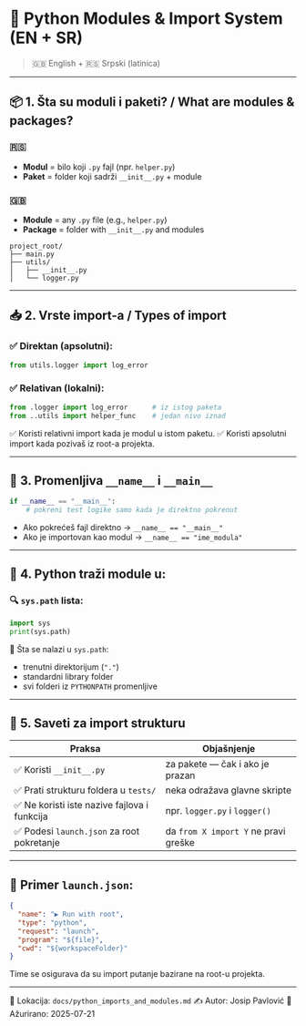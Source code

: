 # 🐍 Python Modules & Import System (EN + SR)

> 🇬🇧 English + 🇷🇸 Srpski (latinica)

---

## 📦 1. Šta su moduli i paketi? / What are modules & packages?

### 🇷🇸

- **Modul** = bilo koji `.py` fajl (npr. `helper.py`)
- **Paket** = folder koji sadrži `__init__.py` + module

### 🇬🇧

- **Module** = any `.py` file (e.g., `helper.py`)
- **Package** = folder with `__init__.py` and modules

```
project_root/
├── main.py
├── utils/
│   ├── __init__.py
│   └── logger.py
```

---

## 📥 2. Vrste import-a / Types of import

### ✅ Direktan (apsolutni):

```python
from utils.logger import log_error
```

### ✅ Relativan (lokalni):

```python
from .logger import log_error      # iz istog paketa
from ..utils import helper_func    # jedan nivo iznad
```

✅ Koristi relativni import kada je modul u istom paketu.
✅ Koristi apsolutni import kada pozivaš iz root-a projekta.

---

## 🧠 3. Promenljiva `__name__` i `__main__`

```python
if __name__ == "__main__":
    # pokreni test logike samo kada je direktno pokrenut
```

- Ako pokrećeš fajl direktno → `__name__ == "__main__"`
- Ako je importovan kao modul → `__name__ == "ime_modula"`

---

## 🧭 4. Python traži module u:

### 🔍 `sys.path` lista:

```python
import sys
print(sys.path)
```

📌 Šta se nalazi u `sys.path`:

- trenutni direktorijum (`"."`)
- standardni library folder
- svi folderi iz `PYTHONPATH` promenljive

---

## 🧪 5. Saveti za import strukturu

| Praksa                                       | Objašnjenje                          |
| -------------------------------------------- | ------------------------------------ |
| ✅ Koristi `__init__.py`                     | za pakete — čak i ako je prazan      |
| ✅ Prati strukturu foldera u `tests/`        | neka odražava glavne skripte         |
| ✅ Ne koristi iste nazive fajlova i funkcija | npr. `logger.py` i `logger()`        |
| ✅ Podesi `launch.json` za root pokretanje   | da `from X import Y` ne pravi greške |

---

## 🔧 Primer `launch.json`:

```json
{
  "name": "▶️ Run with root",
  "type": "python",
  "request": "launch",
  "program": "${file}",
  "cwd": "${workspaceFolder}"
}
```

Time se osigurava da su import putanje bazirane na root-u projekta.

---

📁 Lokacija: `docs/python_imports_and_modules.md`
✍️ Autor: Josip Pavlović
📅 Ažurirano: 2025-07-21

